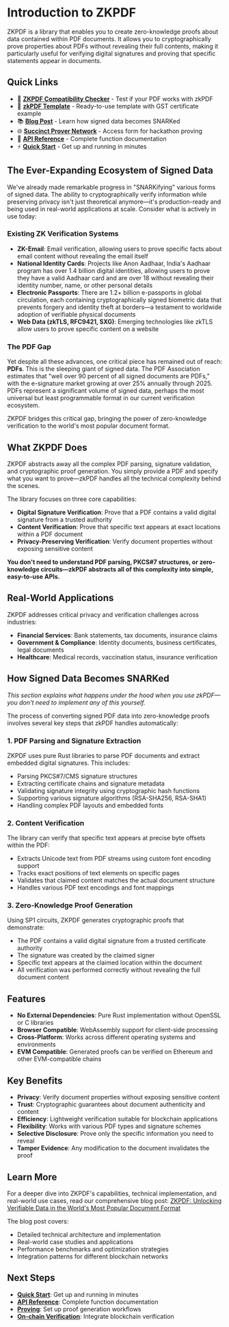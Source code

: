 # Introduction to ZKPDF

ZKPDF is a library that enables you to create zero-knowledge proofs about data contained within PDF documents. It allows you to cryptographically prove properties about PDFs without revealing their full contents, making it particularly useful for verifying digital signatures and proving that specific statements appear in documents.

## Quick Links

- 🔗 **[ZKPDF Compatibility Checker](https://privacy-ethereum.github.io/zkpdf/)** - Test if your PDF works with zkPDF
- 🚀 **[zkPDF Template](https://github.com/privacy-ethereum/zkpdf-template)** - Ready-to-use template with GST certificate example
- 📚 **[Blog Post](https://pse.dev/blog/zkpdf-unlocking-verifiable-data)** - Learn how signed data becomes SNARKed
- 🌐 **[Succinct Prover Network](https://forms.gle/aqVoYupq3cjNYtCf8)** - Access form for hackathon proving
- 📖 **[API Reference](api-reference.md)** - Complete function documentation
- ⚡ **[Quick Start](quick-start.md)** - Get up and running in minutes

## The Ever-Expanding Ecosystem of Signed Data

We've already made remarkable progress in "SNARKifying" various forms of signed data. The ability to cryptographically verify information while preserving privacy isn't just theoretical anymore—it's production-ready and being used in real-world applications at scale. Consider what is actively in use today:

### Existing ZK Verification Systems

- **ZK-Email**: Email verification, allowing users to prove specific facts about email content without revealing the email itself
- **National Identity Cards**: Projects like Anon Aadhaar, India's Aadhaar program has over 1.4 billion digital identities, allowing users to prove they have a valid Aadhaar card and are over 18 without revealing their identity number, name, or other personal details
- **Electronic Passports**: There are 1.2+ billion e-passports in global circulation, each containing cryptographically signed biometric data that prevents forgery and identity theft at borders—a testament to worldwide adoption of verifiable physical documents
- **Web Data (zkTLS, RFC9421, SXG)**: Emerging technologies like zkTLS allow users to prove specific content on a website

### The PDF Gap

Yet despite all these advances, one critical piece has remained out of reach: **PDFs**. This is the sleeping giant of signed data. The PDF Association estimates that "well over 90 percent of all signed documents are PDFs," with the e-signature market growing at over 25% annually through 2025. PDFs represent a significant volume of signed data, perhaps the most universal but least programmable format in our current verification ecosystem.

ZKPDF bridges this critical gap, bringing the power of zero-knowledge verification to the world's most popular document format.

## What ZKPDF Does

ZKPDF abstracts away all the complex PDF parsing, signature validation, and cryptographic proof generation. You simply provide a PDF and specify what you want to prove—zkPDF handles all the technical complexity behind the scenes.

The library focuses on three core capabilities:

- **Digital Signature Verification**: Prove that a PDF contains a valid digital signature from a trusted authority
- **Content Verification**: Prove that specific text appears at exact locations within a PDF document
- **Privacy-Preserving Verification**: Verify document properties without exposing sensitive content

**You don't need to understand PDF parsing, PKCS#7 structures, or zero-knowledge circuits—zkPDF abstracts all of this complexity into simple, easy-to-use APIs.**

## Real-World Applications

ZKPDF addresses critical privacy and verification challenges across industries:

- **Financial Services**: Bank statements, tax documents, insurance claims
- **Government & Compliance**: Identity documents, business certificates, legal documents
- **Healthcare**: Medical records, vaccination status, insurance verification

## How Signed Data Becomes SNARKed

_This section explains what happens under the hood when you use zkPDF—you don't need to implement any of this yourself._

The process of converting signed PDF data into zero-knowledge proofs involves several key steps that zkPDF handles automatically:

### 1. PDF Parsing and Signature Extraction

ZKPDF uses pure Rust libraries to parse PDF documents and extract embedded digital signatures. This includes:

- Parsing PKCS#7/CMS signature structures
- Extracting certificate chains and signature metadata
- Validating signature integrity using cryptographic hash functions
- Supporting various signature algorithms (RSA-SHA256, RSA-SHA1)
- Handling complex PDF layouts and embedded fonts

### 2. Content Verification

The library can verify that specific text appears at precise byte offsets within the PDF:

- Extracts Unicode text from PDF streams using custom font encoding support
- Tracks exact positions of text elements on specific pages
- Validates that claimed content matches the actual document structure
- Handles various PDF text encodings and font mappings

### 3. Zero-Knowledge Proof Generation

Using SP1 circuits, ZKPDF generates cryptographic proofs that demonstrate:

- The PDF contains a valid digital signature from a trusted certificate authority
- The signature was created by the claimed signer
- Specific text appears at the claimed location within the document
- All verification was performed correctly without revealing the full document content

## Features

- **No External Dependencies**: Pure Rust implementation without OpenSSL or C libraries
- **Browser Compatible**: WebAssembly support for client-side processing
- **Cross-Platform**: Works across different operating systems and environments
- **EVM Compatible**: Generated proofs can be verified on Ethereum and other EVM-compatible chains

## Key Benefits

- **Privacy**: Verify document properties without exposing sensitive content
- **Trust**: Cryptographic guarantees about document authenticity and content
- **Efficiency**: Lightweight verification suitable for blockchain applications
- **Flexibility**: Works with various PDF types and signature schemes
- **Selective Disclosure**: Prove only the specific information you need to reveal
- **Tamper Evidence**: Any modification to the document invalidates the proof

## Learn More

For a deeper dive into ZKPDF's capabilities, technical implementation, and real-world use cases, read our comprehensive blog post: [ZKPDF: Unlocking Verifiable Data in the World's Most Popular Document Format](https://pse.dev/blog/zkpdf-unlocking-verifiable-data)

The blog post covers:

- Detailed technical architecture and implementation
- Real-world case studies and applications
- Performance benchmarks and optimization strategies
- Integration patterns for different blockchain networks

## Next Steps

- **[Quick Start](quick-start.md)**: Get up and running in minutes
- **[API Reference](api-reference.md)**: Complete function documentation
- **[Proving](proving.md)**: Set up proof generation workflows
- **[On-chain Verification](verification.md)**: Integrate blockchain verification
